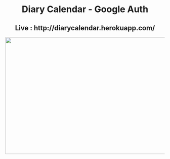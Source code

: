 

<h1 align="center"> Diary Calendar - Google Auth </h1>

<h2 align="center">Live : http://diarycalendar.herokuapp.com/ </h2>
<img src="https://user-images.githubusercontent.com/39877325/104343670-8fdf2a80-553f-11eb-99b2-5f7e2d13a9bb.png" width="700" height="370"></img>

